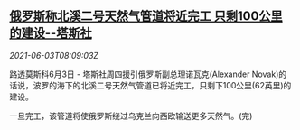 <!--1622709063000-->
[俄罗斯称北溪二号天然气管道将近完工 只剩100公里的建设--塔斯社](https://cn.reuters.com/article/russia-nord-stream2-tass-0603-idCNKCS2DF0OQ)
------

<div><i>2021-06-03T08:09:03Z</i></div><p>路透莫斯科6月3日 - 塔斯社周四援引俄罗斯副总理诺瓦克(Alexander Novak)的话说，波罗的海下的北溪二号天然气管道已将近完工，只剩下100公里(62英里)的建设。</p><p>一旦完工，该管道将使俄罗斯绕过乌克兰向西欧输送更多天然气。(完)</p>
